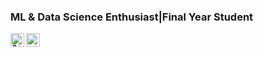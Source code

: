 ### ML & Data Science Enthusiast|Final Year Student


<a href="mailto:samarthagrawal526@gmail.com">
  <img align="left" alt=" 💬" width="22px" src="/assets/envelope.svg" />
</a>  
<a href="[https://www.linkedin.com/in/-samarth-agarwal/](https://www.linkedin.com/in/-samarth-agarwal/)">
  <img align="left" alt="linkedIn" width="22px" src="https://cdn.jsdelivr.net/npm/simple-icons@v3/icons/linkedin.svg" />
</a> 
<br>
<br>  


<!--
**samarth70/samarth70** is a ✨ _special_ ✨ repository because its `README.md` (this file) appears on your GitHub profile.

Here are some ideas to get you started:

- 🔭 I’m currently working on ...
- 🌱 I’m currently learning ...
- 👯 I’m looking to collaborate on ...
- 🤔 I’m looking for help with ...
- 💬 Ask me about ...
- 📫 How to reach me: ...
- 😄 Pronouns: ...
- ⚡ Fun fact: ...
-->
